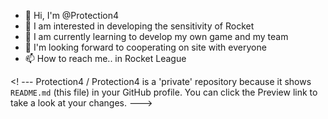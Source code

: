 - 👋 Hi, I'm @Protection4
- 👀 I am interested in developing the sensitivity of Rocket
- 🌱 I am currently learning to develop my own game and my team
- 💞️ I'm looking forward to cooperating on site with everyone
- 📫 How to reach me.. in Rocket League

<! ---
Protection4 / Protection4 is a 'private' repository because it shows `README.md` (this file) in your GitHub profile.
You can click the Preview link to take a look at your changes.
--->
